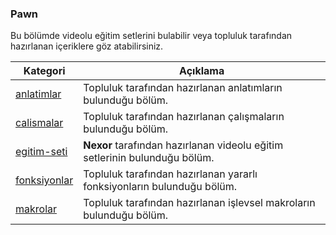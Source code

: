### **Pawn**
Bu bölümde videolu eğitim setlerini bulabilir veya topluluk tarafından hazırlanan içeriklere göz atabilirsiniz.

|                                Kategori                                |                                  Açıklama                                  |
|------------------------------------------------------------------------|----------------------------------------------------------------------------|
| [anlatimlar](https://github.com/samp-tr/pawn/tree/main/anlatimlar)     | Topluluk tarafından hazırlanan anlatımların bulunduğu bölüm.               |
| [calismalar](https://github.com/samp-tr/pawn/tree/main/calismalar)     | Topluluk tarafından hazırlanan çalışmaların bulunduğu bölüm.               |
| [egitim-seti](https://github.com/samp-tr/pawn/tree/main/egitim-seti)   | **Nexor** tarafından hazırlanan videolu eğitim setlerinin bulunduğu bölüm. |
| [fonksiyonlar](https://github.com/samp-tr/pawn/tree/main/fonksiyonlar) | Topluluk tarafından hazırlanan yararlı fonksiyonların bulunduğu bölüm.     |
| [makrolar](https://github.com/samp-tr/pawn/tree/main/makrolar)         | Topluluk tarafından hazırlanan işlevsel makroların bulunduğu bölüm.        |
